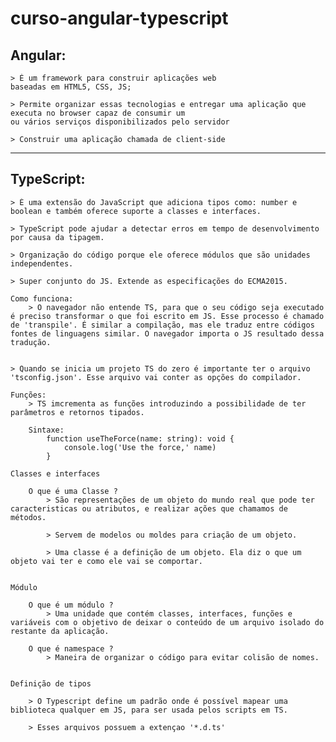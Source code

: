 # curso-angular-typescript

## Angular:
    > É um framework para construir aplicações web
    baseadas em HTML5, CSS, JS;

    > Permite organizar essas tecnologias e entregar uma aplicação que executa no browser capaz de consumir um
    ou vários serviços disponibilizados pelo servidor

    > Construir uma aplicação chamada de client-side

----------------------------------------------------------------------

## TypeScript:
    > É uma extensão do JavaScript que adiciona tipos como: number e boolean e também oferece suporte a classes e interfaces.

    > TypeScript pode ajudar a detectar erros em tempo de desenvolvimento por causa da tipagem.

    > Organização do código porque ele oferece módulos que são unidades independentes.

    > Super conjunto do JS. Extende as especificações do ECMA2015.

    Como funciona:
        > O navegador não entende TS, para que o seu código seja executado é preciso transformar o que foi escrito em JS. Esse processo é chamado de 'transpile'. É similar a compilação, mas ele traduz entre códigos fontes de linguagens similar. O navegador importa o JS resultado dessa tradução.


    > Quando se inicia um projeto TS do zero é importante ter o arquivo 'tsconfig.json'. Esse arquivo vai conter as opções do compilador.

    Funções:
        > TS imcrementa as funções introduzindo a possibilidade de ter parâmetros e retornos tipados.

        Sintaxe:
            function useTheForce(name: string): void {
                console.log('Use the force,' name)
            }

    Classes e interfaces

        O que é uma Classe ?
            > São representações de um objeto do mundo real que pode ter caracteristicas ou atributos, e realizar ações que chamamos de métodos.

            > Servem de modelos ou moldes para criação de um objeto.

            > Uma classe é a definição de um objeto. Ela diz o que um objeto vai ter e como ele vai se comportar. 


    Módulo 

        O que é um módulo ?
            > Uma unidade que contém classes, interfaces, funções e variáveis com o objetivo de deixar o conteúdo de um arquivo isolado do restante da aplicação.

        O que é namespace ? 
            > Maneira de organizar o código para evitar colisão de nomes.


    Definição de tipos

        > O Typescript define um padrão onde é possível mapear uma biblioteca qualquer em JS, para ser usada pelos scripts em TS.

        > Esses arquivos possuem a extençao '*.d.ts'